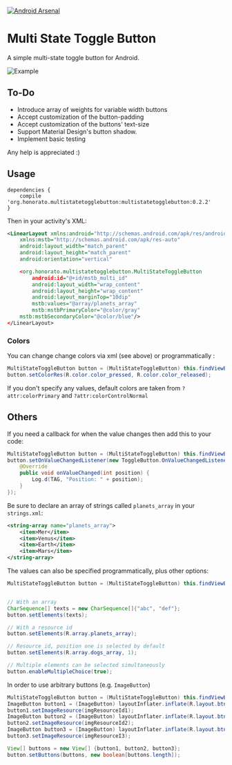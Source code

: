 [![Android Arsenal](https://img.shields.io/badge/Android%20Arsenal-MultiStateToggleButton-green.svg?style=true)](https://android-arsenal.com/details/1/2906)

Multi State Toggle Button
=========================

A simple multi-state toggle button for Android.

![Example](img/example1.png)

## To-Do ##
- Introduce array of weights for variable width buttons
- Accept customization of the button-padding
- Accept customization of the buttons' text-size
- Support Material Design's button shadow.
- Implement basic testing

Any help is appreciated :)

## Usage ##

```
dependencies {
    compile 'org.honorato.multistatetogglebutton:multistatetogglebutton:0.2.2'
}
```

Then in your activity's XML:

```xml
<LinearLayout xmlns:android="http://schemas.android.com/apk/res/android"
    xmlns:mstb="http://schemas.android.com/apk/res-auto"
    android:layout_width="match_parent"
    android:layout_height="match_parent"
    android:orientation="vertical"

	<org.honorato.multistatetogglebutton.MultiStateToggleButton
		android:id="@+id/mstb_multi_id"
		android:layout_width="wrap_content"
		android:layout_height="wrap_content"
		android:layout_marginTop="10dip"
		mstb:values="@array/planets_array"
		mstb:mstbPrimaryColor="@color/gray"
    mstb:mstbSecondaryColor="@color/blue"/>
</LinearLayout>
```

### Colors

You can change change colors via xml (see above) or programmatically :
```java
MultiStateToggleButton button = (MultiStateToggleButton) this.findViewById(R.id.mstb_multi_id);
button.setColorRes(R.color.color_pressed, R.color.color_released);
```

If you don't specify any values, default colors are taken from `?attr:colorPrimary` and `?attr:colorControlNormal`
## Others

If you need a callback for when the value changes then add this to your code:

```java
MultiStateToggleButton button = (MultiStateToggleButton) this.findViewById(R.id.mstb_multi_id);
button.setOnValueChangedListener(new ToggleButton.OnValueChangedListener() {
	@Override
	public void onValueChanged(int position) {
		Log.d(TAG, "Position: " + position);
	}
});
```

Be sure to declare an array of strings called `planets_array` in your `strings.xml`:

```xml
<string-array name="planets_array">
	<item>Mer</item>
	<item>Venus</item>
	<item>Earth</item>
	<item>Mars</item>
</string-array>
```

The values can also be specified programmatically, plus other options:


```java
MultiStateToggleButton button = (MultiStateToggleButton) this.findViewById(R.id.mstb_multi_id);


// With an array
CharSequence[] texts = new CharSequence[]{"abc", "def"};
button.setElements(texts);

// With a resource id
button.setElements(R.array.planets_array);

// Resource id, position one is selected by default
button.setElements(R.array.dogs_array, 1);

// Multiple elements can be selected simultaneously
button.enableMultipleChoice(true);
```

In order to use arbitrary buttons (e.g. `ImageButton`)

```java
MultiStateToggleButton button = (MultiStateToggleButton) this.findViewById(R.id.mstb_multi_id);
ImageButton button1 = (ImageButton) layoutInflater.inflate(R.layout.btn_image, button, false);
button1.setImageResource(imgResourceId1);
ImageButton button2 = (ImageButton) layoutInflater.inflate(R.layout.btn_image, button, false);
button2.setImageResource(imgResourceId2);
ImageButton button3 = (ImageButton) layoutInflater.inflate(R.layout.btn_image, button, false);
button3.setImageResource(imgResourceI3);

View[] buttons = new View[] {button1, button2, button3};
button.setButtons(buttons, new boolean[buttons.length]);

```
